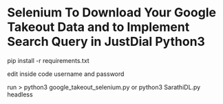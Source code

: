 # Selenium To Download Your Google Takeout Data and to Implement Search Query in JustDial Python3

pip install -r requirements.txt

edit inside code username and password

run >
python3 google_takeout_selenium.py
or 
python3 SarathiDL.py headless


